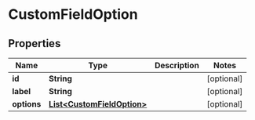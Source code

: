 
# CustomFieldOption

## Properties
Name | Type | Description | Notes
------------ | ------------- | ------------- | -------------
**id** | **String** |  |  [optional]
**label** | **String** |  |  [optional]
**options** | [**List&lt;CustomFieldOption&gt;**](CustomFieldOption.md) |  |  [optional]



